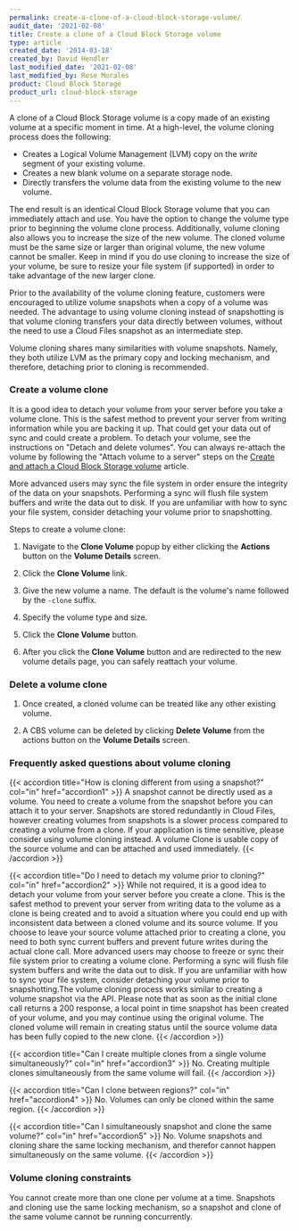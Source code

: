 ```yaml
---
permalink: create-a-clone-of-a-cloud-block-storage-volume/
audit_date: '2021-02-08'
title: Create a clone of a Cloud Block Storage volume
type: article
created_date: '2014-03-18'
created_by: David Hendler
last_modified_date: '2021-02-08'
last_modified_by: Rose Morales
product: Cloud Block Storage
product_url: cloud-block-storage
---
```


A clone of a Cloud Block Storage volume is a copy made of an existing volume at
a specific moment in time. At a high-level, the volume cloning process does the
following:

- Creates a Logical Volume Management (LVM) copy on the *write* segment of your
    existing volume.
- Creates a new blank volume on a separate storage node.
- Directly transfers the volume data from the existing volume to the new volume.

The end result is an identical Cloud Block Storage volume that you can
immediately attach and use. You have the option to change the volume type prior
to beginning the volume clone process. Additionally, volume cloning also allows
you to increase the size of the new volume. The cloned volume must be the same
size or larger than original volume, the new volume cannot be smaller. Keep in
mind if you do use cloning to increase the size of your volume, be sure to
resize your file system (if supported) in order to take advantage of the new
larger clone.

Prior to the availability of the volume cloning feature, customers were
encouraged to utilize volume snapshots when a copy of a volume was needed. The
advantage to using volume cloning instead of snapshotting is that volume cloning
transfers your data directly between volumes, without the need to use a Cloud
Files snapshot as an intermediate step.

Volume cloning shares many similarities with volume snapshots. Namely, they both
utilize LVM as the primary copy and locking mechanism, and therefore, detaching
prior to cloning is recommended.

### Create a volume clone

It is a good idea to detach your volume from your server before you take a
volume clone. This is the safest method to prevent your server from writing
information while you are backing it up. That could get your data out of sync
and could create a problem. To detach your volume, see the instructions on
"Detach and delete volumes". You can always re-attach the volume by following
the "Attach volume to a server" steps on the [Create and attach a Cloud Block Storage volume](/support/how-to/create-and-attach-a-cloud-block-storage-volume)
article.

More advanced users may sync the file system in order ensure the integrity of
the data on your snapshots. Performing a sync will flush file system buffers and
write the data out to disk. If you are unfamiliar with how to sync your file
system, consider detaching your volume prior to snapshotting.

Steps to create a volume clone:

1. Navigate to the **Clone Volume** popup by either clicking the **Actions**
   button on the **Volume Details** screen.

2. Click the **Clone Volume** link.

3. Give the new volume a name. The default is the volume's name followed by the
   `-clone` suffix.

4. Specify the volume type and size.

5. Click the **Clone Volume** button.

6. After you click the **Clone Volume** button and are redirected to the new
    volume details page, you can safely reattach your volume.

### Delete a volume clone

1. Once created, a cloned volume can be treated like any other existing volume.

2. A CBS volume can be deleted by clicking **Delete Volume** from the actions
   button on the **Volume Details** screen.

### Frequently asked questions about volume cloning

{{< accordion title="How is cloning different from using a snapshot?" col="in" href="accordion1" >}}
A snapshot cannot be directly used as a volume. You need to create a volume from
the snapshot before you can attach it to your server. Snapshots are stored
redundantly in Cloud Files, however creating volumes from snapshots is a slower
process compared to creating a volume from a clone. If your application is time
sensitive, please consider using volume cloning instead. A volume Clone is
usable copy of the source volume and can be attached and used immediately.
{{< /accordion >}}

{{< accordion title="Do I need to detach my volume prior to cloning?" col="in" href="accordion2" >}}
While not required, it is a good idea to detach your volume from your server
before you create a clone. This is the safest method to prevent your server from
writing data to the volume as a clone is being created and to avoid a situation
where you could end up with inconsistent data between a cloned volume and its
source volume. If you choose to leave your source volume attached prior to
creating a clone, you need to both sync current buffers and prevent future
writes during the actual clone call. More advanced users may choose to freeze or
sync their file system prior to creating a volume clone. Performing a sync will
flush file system buffers and write the data out to disk. If you are unfamiliar
with how to sync your file system, consider detaching your volume prior to
snapshotting.The volume cloning process works similar to creating a volume
snapshot via the API. Please note that as soon as the initial clone call returns
a 200 response, a local point in time snapshot has been created of your volume,
and you may continue using the original volume. The cloned volume will remain in
creating status until the source volume data has been fully copied to the new
clone.
{{< /accordion >}}

{{< accordion title="Can I create multiple clones from a single volume simultaneously?" col="in" href="accordion3" >}}
No. Creating multiple clones simultaneously from the same volume will fail.
{{< /accordion >}}

{{< accordion title="Can I clone between regions?" col="in" href="accordion4" >}}
No. Volumes can only be cloned within the same region.
{{< /accordion >}}

{{< accordion title="Can I simultaneously snapshot and clone the same volume?" col="in" href="accordion5" >}}
No. Volume snapshots and cloning share the same locking mechanism, and therefor
cannot happen simultaneously on the same volume.
{{< /accordion >}}

### Volume cloning constraints

You cannot create more than one clone per volume at a time. Snapshots and
cloning use the same locking mechanism, so a snapshot and clone of the same
volume cannot be running concurrently.
